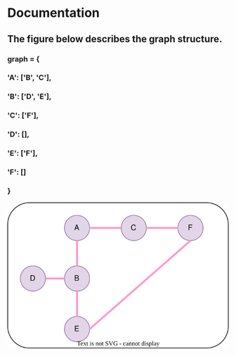 # Documentation

## The figure below describes the graph structure.

### graph = {
###    'A': ['B', 'C'],
###    'B': ['D', 'E'],
###    'C': ['F'],
###    'D': [],
###    'E': ['F'],
###    'F': []
### }

![graph structure](./graph.drawio.svg)
